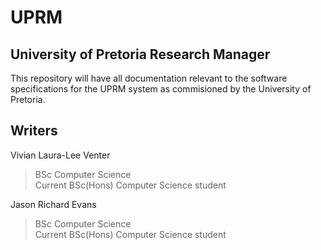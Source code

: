 # UPRM
## University of Pretoria Research Manager

This repository will have all documentation relevant to the software specifications for the UPRM system as commisioned by the University of Pretoria.

## Writers

Vivian Laura-Lee Venter
> BSc Computer Science <br />
> Current BSc(Hons) Computer Science student

Jason Richard Evans
> BSc Computer Science <br />
> Current BSc(Hons) Computer Science student
